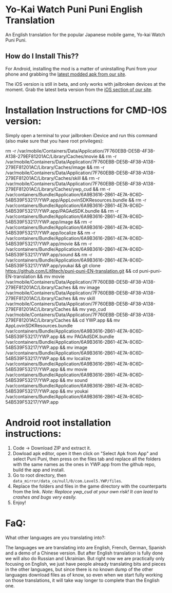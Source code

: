 
# Yo-Kai Watch Puni Puni English Translation 

An English translation for the popular Japanese mobile game, Yo-kai Watch Puni Puni.


## How do I Install This??

For Android, installing the mod is a matter of uninstalling Puni from your phone and grabbing the [latest modded apk from our site](https://www.punitranslation.com/downloads/android).

The iOS version is still in beta, and only works with jailbroken devices at the moment. Grab the latest beta version from the [iOS section of our site](https://www.punitranslation.com/downloads/ios).


# Installation Instructions for CMD-IOS version:

Simply open a terminal to your jailbroken iDevice and run this command (also make sure that you have root privileges):

rm -r /var/mobile/Containers/Data/Application/7F760EBB-DE5B-4F38-A138-279EF81201AC/Library/Caches/movie && rm -r /var/mobile/Containers/Data/Application/7F760EBB-DE5B-4F38-A138-279EF81201AC/Library/Caches/image && rm -r /var/mobile/Containers/Data/Application/7F760EBB-DE5B-4F38-A138-279EF81201AC/Library/Caches/skill && rm -r /var/mobile/Containers/Data/Application/7F760EBB-DE5B-4F38-A138-279EF81201AC/Library/Caches/ywp_cud && rm -r /var/containers/Bundle/Application/6A9B3616-2B61-4E7A-8C6D-54B539F53217/YWP.app/AppLovinSDKResources.bundle && rm -r /var/containers/Bundle/Application/6A9B3616-2B61-4E7A-8C6D-54B539F53217/YWP.app/PAGAdSDK.bundle && rm -r /var/containers/Bundle/Application/6A9B3616-2B61-4E7A-8C6D-54B539F53217/YWP.app/image && rm -r /var/containers/Bundle/Application/6A9B3616-2B61-4E7A-8C6D-54B539F53217/YWP.app/localize && rm -r /var/containers/Bundle/Application/6A9B3616-2B61-4E7A-8C6D-54B539F53217/YWP.app/movie && rm -r /var/containers/Bundle/Application/6A9B3616-2B61-4E7A-8C6D-54B539F53217/YWP.app/sound && rm -r /var/containers/Bundle/Application/6A9B3616-2B61-4E7A-8C6D-54B539F53217/YWP.app/youkai && git clone https://github.com/Lit8tech/puni-puni-EN-translation.git && cd puni-puni-EN-translation && mv movie /var/mobile/Containers/Data/Application/7F760EBB-DE5B-4F38-A138-279EF81201AC/Library/Caches && mv image /var/mobile/Containers/Data/Application/7F760EBB-DE5B-4F38-A138-279EF81201AC/Library/Caches && mv skill /var/mobile/Containers/Data/Application/7F760EBB-DE5B-4F38-A138-279EF81201AC/Library/Caches && mv ywp_cud /var/mobile/Containers/Data/Application/7F760EBB-DE5B-4F38-A138-279EF81201AC/Library/Caches && cd YWP.app && mv AppLovinSDKResources.bundle /var/containers/Bundle/Application/6A9B3616-2B61-4E7A-8C6D-54B539F53217/YWP.app && mv PAGAdSDK.bundle /var/containers/Bundle/Application/6A9B3616-2B61-4E7A-8C6D-54B539F53217/YWP.app && mv image /var/containers/Bundle/Application/6A9B3616-2B61-4E7A-8C6D-54B539F53217/YWP.app && mv localize /var/containers/Bundle/Application/6A9B3616-2B61-4E7A-8C6D-54B539F53217/YWP.app && mv movie /var/containers/Bundle/Application/6A9B3616-2B61-4E7A-8C6D-54B539F53217/YWP.app && mv sound /var/containers/Bundle/Application/6A9B3616-2B61-4E7A-8C6D-54B539F53217/YWP.app && mv youkai /var/containers/Bundle/Application/6A9B3616-2B61-4E7A-8C6D-54B539F53217/YWP.app

# Android root installation instructions:

1) Code -> Download ZIP and extract it.
3) Dowload apk editor, open it then click on "Select Apk from App" and select Puni Puni, then press on the files tab and replace all the folders with the same names as the ones in YWP.app from the github repo, build the app and install.
4) Go to root directory, then `data_mirror/data_ce/null/0/com.Level5.YWP/files`.
5) Replace the folders and files in the game directory with the counterparts from the link.
*Note: Replace ywp_cud at your own risk! It can lead to crashes and bugs very easily.*
5) Enjoy!

# FaQ:

What other languages are you translating into?:

The languages we are translating into are
English, French, German, Spanish and a demo of a Chinese version. But after English translation is fully done we will also do Russian and Ukrainian. 
But right now we are practically only focusing on English, we just have people already translating bits and pieces in the other languages, but since there is no known dump of the other languages download files as of know, so even when we start fully working on those translations, it will take way longer to complete than the English one.

